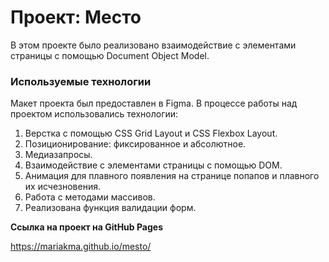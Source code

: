 # Проект: Место

В этом проекте было реализовано взаимодействие с элементами страницы с помощью Document Object Model.

### Используемые технологии

Макет проекта был предоставлен в Figma. В процессе работы над проектом использовались технологии:

1. Верстка с помощью CSS Grid Layout и CSS Flexbox Layout.
2. Позиционирование: фиксированное и абсолютное.
3. Медиазапросы.
4. Взаимодействие с элементами страницы с помощью DOM.
5. Анимация для плавного появления на странице попапов и плавного их исчезновения.
6. Работа с методами массивов.
7. Реализована функция валидации форм.

**Ссылка на проект на GitHub Pages**

https://mariakma.github.io/mesto/
